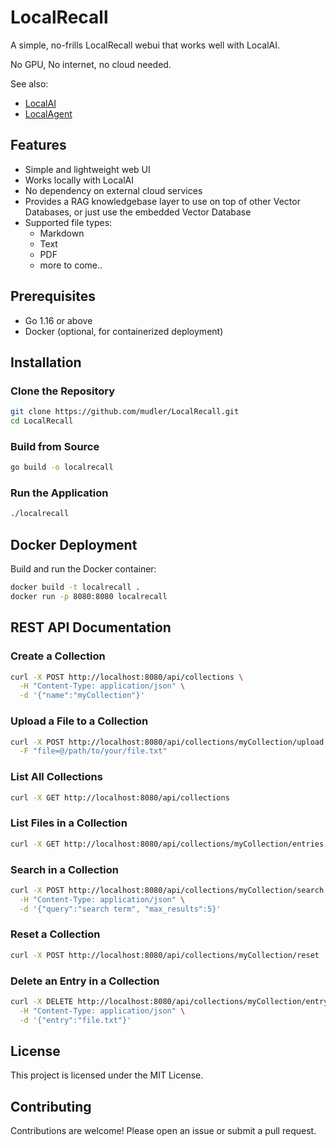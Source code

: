 # LocalRecall

A simple, no-frills LocalRecall webui that works well with LocalAI.

No GPU, No internet, no cloud needed.

See also:

- [LocalAI](https://github.com/mudler/LocalAI)
- [LocalAgent](https://github.com/mudler/LocalAgent)

## Features

- Simple and lightweight web UI
- Works locally with LocalAI
- No dependency on external cloud services
- Provides a RAG knowledgebase layer to use on top of other Vector Databases, or just use the embedded Vector Database
- Supported file types:
  - Markdown
  - Text
  - PDF
  - more to come..

## Prerequisites
- Go 1.16 or above
- Docker (optional, for containerized deployment)

## Installation

### Clone the Repository
```sh
git clone https://github.com/mudler/LocalRecall.git
cd LocalRecall
```

### Build from Source
```sh
go build -o localrecall
```

### Run the Application
```sh
./localrecall
```

## Docker Deployment
Build and run the Docker container:
```sh
docker build -t localrecall .
docker run -p 8080:8080 localrecall
```

## REST API Documentation

### Create a Collection
```sh
curl -X POST http://localhost:8080/api/collections \
  -H "Content-Type: application/json" \
  -d '{"name":"myCollection"}'
```

### Upload a File to a Collection
```sh
curl -X POST http://localhost:8080/api/collections/myCollection/upload \
  -F "file=@/path/to/your/file.txt"
```

### List All Collections
```sh
curl -X GET http://localhost:8080/api/collections
```

### List Files in a Collection
```sh
curl -X GET http://localhost:8080/api/collections/myCollection/entries
```

### Search in a Collection
```sh
curl -X POST http://localhost:8080/api/collections/myCollection/search \
  -H "Content-Type: application/json" \
  -d '{"query":"search term", "max_results":5}'
```

### Reset a Collection
```sh
curl -X POST http://localhost:8080/api/collections/myCollection/reset
```

### Delete an Entry in a Collection
```sh
curl -X DELETE http://localhost:8080/api/collections/myCollection/entry/delete \
  -H "Content-Type: application/json" \
  -d '{"entry":"file.txt"}'
```

## License
This project is licensed under the MIT License.

## Contributing
Contributions are welcome! Please open an issue or submit a pull request.
